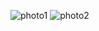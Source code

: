 ![photo1](https://github.com/Sinantosun/PortfolioSinanTosun/assets/145317724/93c915ed-c7df-4292-be85-2f8924f7143b)
![photo2](https://github.com/Sinantosun/PortfolioSinanTosun/assets/145317724/1ccfa440-f638-4fb7-a545-d7e989f4e9fa)
